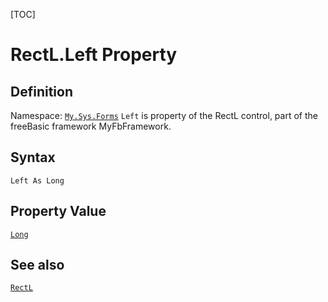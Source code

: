 [TOC]
# RectL.Left Property

## Definition
Namespace: [`My.Sys.Forms`](My.Sys.Forms.md)
`Left` is property of the RectL control, part of the freeBasic framework MyFbFramework.
## Syntax
```freeBasic
Left As Long
```
## Property Value
[`Long`]("https://www.freebasic.net/wiki/KeyPgLong")
## See also
[`RectL`](RectL.md)
